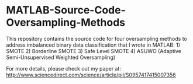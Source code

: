 # MATLAB-Source-Code-Oversampling-Methods
This repository contains the source code for four oversampling methods to address imbalanced binary data classification that I wrote in MATLAB: 1) SMOTE 2) Borderline SMOTE 3) Safe Level SMOTE 4) ASUWO (Adaptive Semi-Unsupervised Weighted Oversampling)

For more details, please check out my paper at:
http://www.sciencedirect.com/science/article/pii/S0957417415007356
